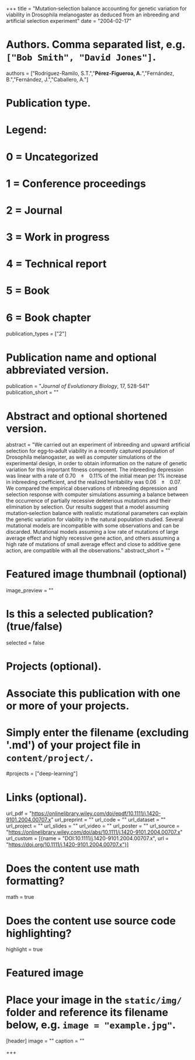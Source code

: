 +++
title = "Mutation‐selection balance accounting for genetic variation for viability in Drosophila melanogaster as deduced from an inbreeding and artificial selection experiment"
date = "2004-02-17"

# Authors. Comma separated list, e.g. `["Bob Smith", "David Jones"]`.
authors = ["Rodríguez-Ramilo, S.T.","**Pérez-Figueroa, A.**","Fernández, B.","Fernández, J.","Caballero, A."]

# Publication type.
# Legend:
# 0 = Uncategorized
# 1 = Conference proceedings
# 2 = Journal
# 3 = Work in progress
# 4 = Technical report
# 5 = Book
# 6 = Book chapter
publication_types = ["2"]

# Publication name and optional abbreviated version.
publication = "*Journal of Evolutionary Biology*, 17, 528-541"
publication_short = ""

# Abstract and optional shortened version.
abstract = "We carried out an experiment of inbreeding and upward artificial selection for egg‐to‐adult viability in a recently captured population of Drosophila melanogaster, as well as computer simulations of the experimental design, in order to obtain information on the nature of genetic variation for this important fitness component. The inbreeding depression was linear with a rate of 0.70 ± 0.11% of the initial mean per 1% increase in inbreeding coefficient, and the realized heritability was 0.06 ± 0.07. We compared the empirical observations of inbreeding depression and selection response with computer simulations assuming a balance between the occurrence of partially recessive deleterious mutations and their elimination by selection. Our results suggest that a model assuming mutation‐selection balance with realistic mutational parameters can explain the genetic variation for viability in the natural population studied. Several mutational models are incompatible with some observations and can be discarded. Mutational models assuming a low rate of mutations of large average effect and highly recessive gene action, and others assuming a high rate of mutations of small average effect and close to additive gene action, are compatible with all the observations."
abstract_short = ""

# Featured image thumbnail (optional)
image_preview = ""

# Is this a selected publication? (true/false)
selected = false

# Projects (optional).
#   Associate this publication with one or more of your projects.
#   Simply enter the filename (excluding '.md') of your project file in `content/project/`.
#projects = ["deep-learning"]

# Links (optional).
url_pdf = "https://onlinelibrary.wiley.com/doi/epdf/10.1111/j.1420-9101.2004.00707.x"
url_preprint = ""
url_code = ""
url_dataset = ""
url_project = ""
url_slides = ""
url_video = ""
url_poster = ""
url_source = "https://onlinelibrary.wiley.com/doi/abs/10.1111/j.1420-9101.2004.00707.x"
url_custom = [{name = "DOI:10.1111/j.1420-9101.2004.00707.x", url = "https://doi.org/10.1111/j.1420-9101.2004.00707.x"}]

# Does the content use math formatting?
math = true

# Does the content use source code highlighting?
highlight = true

# Featured image
# Place your image in the `static/img/` folder and reference its filename below, e.g. `image = "example.jpg"`.
[header]
image = ""
caption = ""

+++


